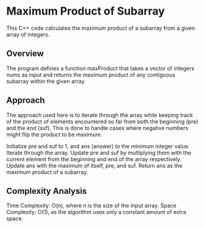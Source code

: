 

# Maximum Product of Subarray
This C++ code calculates the maximum product of a subarray from a given array of integers.

## Overview
The program defines a function maxProduct that takes a vector of integers nums as input and returns the maximum product of any contiguous subarray within the given array.

## Approach
The approach used here is to iterate through the array while keeping track of the product of elements encountered so far from both the beginning (pre) and the end (suf). This is done to handle cases where negative numbers might flip the product to be maximum.

Initialize pre and suf to 1, and ans (answer) to the minimum integer value.
Iterate through the array.
Update pre and suf by multiplying them with the current element from the beginning and end of the array respectively.
Update ans with the maximum of itself, pre, and suf.
Return ans as the maximum product of a subarray.

## Complexity Analysis
Time Complexity: O(n), where n is the size of the input array.
Space Complexity: O(1), as the algorithm uses only a constant amount of extra space.